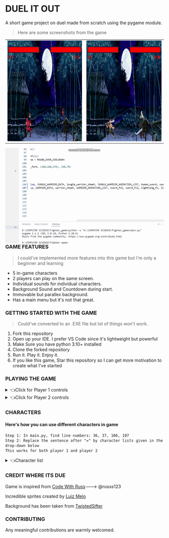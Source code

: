 # DUEL IT OUT

A short game project on duel made from scratch using the pygame module.

> Here are some screenshots from the game

<table>
<td><img src= "Readme Stuff\Game Overlook1.png" height = "320"></td>
<td><img src= "Readme Stuff\Game Overlook3.png" height = "320"></td>
</table>

<img src = "Readme Stuff\game_preview.gif" align = "right">

### GAME FEATURES

> I could've implemented more features into this game but I'm only a beginner and learning

<ul>
<li>5 in-game characters</li>
<li>2 players can play on the same screen.</li>
<li>Individual sounds for individual characters.</li>
<li>Background Sound and Countdown during start.</li>
<li>Immovable but parallex background.</li>
<li>Has a main menu but it's not that great.</li>
</ul>

### GETTING STARTED WITH THE GAME

> Could've converted to an .EXE file but lot of things won't work.

<ol>
<li>Fork this repository</li>
<li>Open up your IDE. I prefer VS Code since it's lightweight but powerful</li>
<li>Make Sure you have python 3.10+ installed</li>
<li>Clone the forked repository</li>
<li>Run it. Play it. Enjoy it.</li>
<li>If you like this game, Star this repository so I can get more motivation to create what I've started</li>
</ol>

### PLAYING THE GAME
<details><summary>👈Click for Player 1 controls</summary>
A and D: Moves left and right

W: Jump

J: Attack 1

K: Attack 2
</details>
<details><summary>👈Click for Player 2 controls</summary>

Left Arrow and Right Arrow Key: Moves left and right

UP Arrow Key: Jump

NUMPAD 1: Attack 1

NUMPAD 2: Attack 2
</details>

### CHARACTERS
#### Here's how you can use different characters in game

```
Step 1: In main.py, find line numbers: 36, 37, 106, 107
Step 2: Replace the sentence after "=" by character lists given in the drop-down below
This works for both player 1 and player 2
```
<details><summary>👈Character list</summary>

#### FIGHTER
```
Fighter(1, 225, 425, False, FIGHTER_DATA, fighter_sheet, FIGHTER_ANIMATION_LIST, human_sword, sword_fx2, human_sword, sword_fx2, jump1)
```
#### MASKED SAMURAI
```
Fighter(2, 720, 420, True, MASKED_SAMURAI_DATA, masked_samurai_sheet, MASKED_SAMURAI_ANIMATION_LIST, unsheathSound, sword_fx2, unsheathSound, sword_fx2, jump2)
```
#### TRIBAL WARRIOR
```
Fighter(1, 220, 420, False, JUNGLE_WARRIOR_DATA, jungle_warrior_sheet, JUNGLE_WARRIOR_ANIMATION_LIST, human_sword, sword_fx2, human_sword, sword_fx2, jump1)
```
#### ASSASSIN WARRIOR
```
Fighter(2, 720, 420, True, WARRIOR_DATA, warrior_sheet, WARRIOR_ANIMATION_LIST, sword_fx1, sword_fx2, lightning_fx, lightning_fx2, jump2)
```
#### WIZARD

> I didn't add any sound effects for wizard since I am not a fan of magic and fantasy but its easy to add
```
Fighter(2, 720, 420, True, WIZARD_DATA, wizard_sheet, WIZARD_ANIMATION_LIST, sword_fx1, sword_fx2, lightning_fx, lightning_fx2, jump2)
```
</details>

### CREDIT WHERE ITS DUE
Game is inspired from <a href = "https://www.youtube.com/channel/UCPrRY0S-VzekrJK7I7F4-Mg">Code With Russ</a>---> @russs123

Incredible sprites created by <a href = "https://luizmelo.itch.io/">Luiz Melo </a>

Background has been taken from <a href = "https://twitter.com/twistedsifter">TwistedSifter</a>

### CONTRIBUTING
Any meaningful contributions are warmly welcomed.
